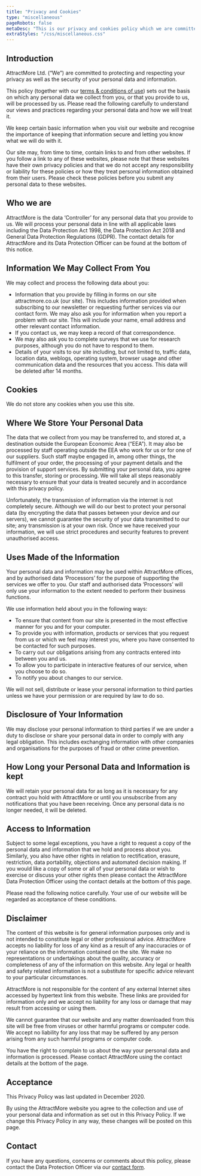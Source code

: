```yaml
---
title: "Privacy and Cookies"
type: "miscellaneous"
pageRobots: false
metaDesc: "This is our privacy and cookies policy which we are committed to upholding. At present we don't store any cookies in visitors' browsers."
extraStyles: "/css/miscellaneous.css"
---
```


## Introduction

AttractMore Ltd. (“We”) are committed to protecting and respecting your privacy as well as the security of your personal data and information.

This policy (together with our [terms & conditions of use](/terms-conditions/)) sets out the basis on which any personal data we collect from you, or that you provide to us, will be processed by us. Please read the following carefully to understand our views and practices regarding your personal data and how we will treat it.

We keep certain basic information when you visit our website and recognise the importance of keeping that information secure and letting you know what we will do with it.

Our site may, from time to time, contain links to and from other websites. If you follow a link to any of these websites, please note that these websites have their own privacy policies and that we do not accept any responsibility or liability for these policies or how they treat personal information obtained from their users. Please check these policies before you submit any personal data to these websites.

## Who we are

AttractMore is the data ‘Controller’ for any personal data that you provide to us. We will process your personal data in line with all applicable laws including the Data Protection Act 1998, the Data Protection Act 2018 and General Data Protection Regulations (GDPR). The contact details for AttractMore and its Data Protection Officer can be found at the bottom of this notice.

## Information We May Collect From You

We may collect and process the following data about you:

- Information that you provide by filling in forms on our site attractmore.co.uk (our site). This includes information provided when subscribing to our newsletter or requesting further services via our contact form. We may also ask you for information when you report a problem with our site. This will include your name, email address and other relevant contact information.
- If you contact us, we may keep a record of that correspondence.
- We may also ask you to complete surveys that we use for research purposes, although you do not have to respond to them.
- Details of your visits to our site including, but not limited to, traffic data, location data, weblogs, operating system, browser usage and other communication data and the resources that you access. This data will be deleted after 14 months.

## Cookies

We do not store any cookies when you use this site.

## Where We Store Your Personal Data

The data that we collect from you may be transferred to, and stored at, a destination outside the European Economic Area (“EEA”). It may also be processed by staff operating outside the EEA who work for us or for one of our suppliers. Such staff maybe engaged in, among other things, the fulfilment of your order, the processing of your payment details and the provision of support services. By submitting your personal data, you agree to this transfer, storing or processing. We will take all steps reasonably necessary to ensure that your data is treated securely and in accordance with this privacy policy.

Unfortunately, the transmission of information via the internet is not completely secure. Although we will do our best to protect your personal data (by encrypting the data that passes between your device and our servers), we cannot guarantee the security of your data transmitted to our site; any transmission is at your own risk. Once we have received your information, we will use strict procedures and security features to prevent unauthorised access.

## Uses Made of the Information

Your personal data and information may be used within AttractMore offices, and by authorised data ‘Processors’ for the purpose of supporting the services we offer to you. Our staff and authorised data ‘Processors’ will only use your information to the extent needed to perform their business functions.

We use information held about you in the following ways:

- To ensure that content from our site is presented in the most effective manner for you and for your computer.
- To provide you with information, products or services that you request from us or which we feel may interest you, where you have consented to be contacted for such purposes.
- To carry out our obligations arising from any contracts entered into between you and us.
- To allow you to participate in interactive features of our service, when you choose to do so.
- To notify you about changes to our service.

We will not sell, distribute or lease your personal information to third parties unless we have your permission or are required by law to do so.

## Disclosure of Your Information

We may disclose your personal information to third parties if we are under a duty to disclose or share your personal data in order to comply with any legal obligation. This includes exchanging information with other companies and organisations for the purposes of fraud or other crime prevention.

## How Long your Personal Data and Information is kept

We will retain your personal data for as long as it is necessary for any contract you hold with AttractMore or until you unsubscribe from any notifications that you have been receiving. Once any personal data is no longer needed, it will be deleted.

## Access to Information

Subject to some legal exceptions, you have a right to request a copy of the personal data and information that we hold and process about you. Similarly, you also have other rights in relation to rectification, erasure, restriction, data portability, objections and automated decision making. If you would like a copy of some or all of your personal data or wish to exercise or discuss your other rights then please contact the AttractMore Data Protection Officer using the contact details at the bottom of this page.

Please read the following notice carefully. Your use of our website will be regarded as acceptance of these conditions.

## Disclaimer

The content of this website is for general information purposes only and is not intended to constitute legal or other professional advice. AttractMore accepts no liability for loss of any kind as a result of any inaccuracies or of your reliance on the information contained on the site. We make no representations or undertakings about the quality, accuracy or completeness of any of the information on this website. Any legal or health and safety related information is not a substitute for specific advice relevant to your particular circumstances.

AttractMore is not responsible for the content of any external Internet sites accessed by hypertext link from this website. These links are provided for information only and we accept no liability for any loss or damage that may result from accessing or using them.

We cannot guarantee that our website and any matter downloaded from this site will be free from viruses or other harmful programs or computer code. We accept no liability for any loss that may be suffered by any person arising from any such harmful programs or computer code.

You have the right to complain to us about the way your personal data and information is processed. Please contact AttractMore using the contact details at the bottom of the page.

## Acceptance

This Privacy Policy was last updated in December 2020.

By using the AttractMore website you agree to the collection and use of your personal data and information as set out in this Privacy Policy. If we change this Privacy Policy in any way, these changes will be posted on this page.

## Contact

If you have any questions, concerns or comments about this policy, please contact the Data Protection Officer via our [contact form](/contact/).
